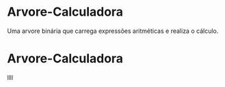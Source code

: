 # Arvore-Calculadora
Uma arvore binária que carrega expressões aritméticas e realiza o cálculo. 
# Arvore-Calculadora
llll
